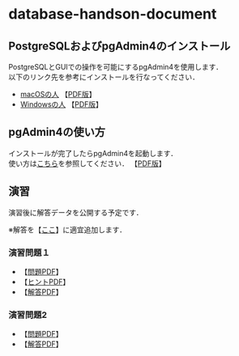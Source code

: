 # database-handson-document
## PostgreSQLおよびpgAdmin4のインストール
PostgreSQLとGUIでの操作を可能にするpgAdmin4を使用します．  
以下のリンク先を参考にインストールを行なってください．  
* [macOSの人](https://github.com/temp176/database-handson-document/blob/master/how-to-install-macOS.md) 【[PDF版](https://github.com/temp176/database-handson-document/raw/master/how-to-install-macOS.pdf)】
* [Windowsの人](https://github.com/temp176/database-handson-document/blob/master/how-to-install-windows.md) 【[PDF版](https://github.com/temp176/database-handson-document/raw/master/how-to-install-windows.pdf)】

## pgAdmin4の使い方
インストールが完了したらpgAdmin4を起動します．  
使い方は[こちら](https://github.com/temp176/database-handson-document/blob/master/how-to-use-pgadmin4.md)を参照してください． 【[PDF版](https://github.com/temp176/database-handson-document/raw/master/how-to-use-pgadmin4.pdf)】

## 演習
演習後に解答データを公開する予定です．

※解答を【[ここ](https://github.com/temp176/database-handson-document/blob/master/answer.md)】に適宜追加します．  

### 演習問題１
* 【[問題PDF](https://github.com/temp176/database-handson-document/raw/master/%E6%BC%94%E7%BF%92%E5%95%8F%E9%A1%8C/%E3%83%86%E3%82%99%E3%83%BC%E3%82%BF%E3%83%98%E3%82%99%E3%83%BC%E3%82%B9%E6%BC%94%E7%BF%921_%E5%95%8F%E9%A1%8C.pdf)】
* 【[ヒントPDF](https://github.com/temp176/database-handson-document/raw/master/%E6%BC%94%E7%BF%92%E5%95%8F%E9%A1%8C/%E3%83%86%E3%82%99%E3%83%BC%E3%82%BF%E3%83%98%E3%82%99%E3%83%BC%E3%82%B9%E6%BC%94%E7%BF%921_%E3%83%92%E3%83%B3%E3%83%88.pdf)】
* 【[解答PDF](https://github.com/temp176/database-handson-document/raw/master/%E6%BC%94%E7%BF%92%E5%95%8F%E9%A1%8C/%E3%83%86%E3%82%99%E3%83%BC%E3%82%BF%E3%83%98%E3%82%99%E3%83%BC%E3%82%B9%E6%BC%94%E7%BF%921_%E8%A7%A3%E7%AD%94.pdf)】

### 演習問題2
* 【[問題PDF](https://github.com/temp176/database-handson-document/raw/master/%E6%BC%94%E7%BF%92%E5%95%8F%E9%A1%8C/%E3%83%86%E3%82%99%E3%83%BC%E3%82%BF%E3%83%98%E3%82%99%E3%83%BC%E3%82%B9%E6%BC%94%E7%BF%922_%E5%95%8F%E9%A1%8C.pdf)】
* 【[解答PDF](https://github.com/temp176/database-handson-document/raw/master/%E6%BC%94%E7%BF%92%E5%95%8F%E9%A1%8C/%E3%83%86%E3%82%99%E3%83%BC%E3%82%BF%E3%83%98%E3%82%99%E3%83%BC%E3%82%B9%E6%BC%94%E7%BF%922_%E8%A7%A3%E7%AD%94.pdf)】
